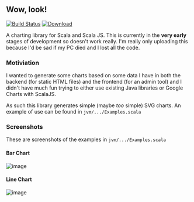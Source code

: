 ## Wow, look!

[![Build Status](https://travis-ci.org/tomverran/wowlook.svg?branch=master)](https://travis-ci.org/tomverran/wowlook) [![Download](https://api.bintray.com/packages/tomverran/maven/wowlook/images/download.svg) ](https://bintray.com/tomverran/maven/wowlook/_latestVersion)

A charting library for Scala and Scala JS.
This is currently in the **very early** stages of development so doesn't work really.
I'm really only uploading this because I'd be sad if my PC died and I lost all the code.

### Motiviation

I wanted to generate some charts based on some data I have in both the backend
(for static HTML files) and the frontend (for an admin tool) and I didn't have much fun
trying to either use existing Java libraries or Google Charts with ScalaJS.

As such this library generates simple (maybe _too_ simple) SVG charts.
An example of use can be found in `jvm/.../Examples.scala`

### Screenshots

These are screenshots of the examples in `jvm/.../Examples.scala`

#### Bar Chart

![image](https://user-images.githubusercontent.com/1388226/50562948-a9bec380-0d10-11e9-9654-fb1124a430d0.png)

#### Line Chart

![image](https://user-images.githubusercontent.com/1388226/50562946-a0cdf200-0d10-11e9-86d5-09ba94d4a9c6.png)

